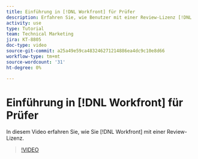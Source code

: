 ```yaml
---
title: Einführung in [!DNL Workfront] für Prüfer
description: Erfahren Sie, wie Benutzer mit einer Review-Lizenz [!DNL  Workfront].
activity: use
type: Tutorial
team: Technical Marketing
jira: KT-8805
doc-type: video
source-git-commit: a25a49e59ca483246271214886ea4dc9c10e8d66
workflow-type: tm+mt
source-wordcount: '31'
ht-degree: 0%

---
```


# Einführung in [!DNL Workfront] für Prüfer

In diesem Video erfahren Sie, wie Sie [!DNL  Workfront] mit einer Review-Lizenz.

>[!VIDEO](https://video.tv.adobe.com/v/335106/?quality=12&learn=on)
